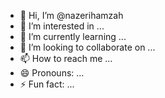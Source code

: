 - 👋 Hi, I’m @nazerihamzah
- 👀 I’m interested in ...
- 🌱 I’m currently learning ...
- 💞️ I’m looking to collaborate on ...
- 📫 How to reach me ...
- 😄 Pronouns: ...
- ⚡ Fun fact: ...

<!---
nazerihamzah/nazerihamzah is a ✨ special ✨ repository because its `README.md` (this file) appears on your GitHub profile.
You can click the Preview link to take a look at your changes.
--->
